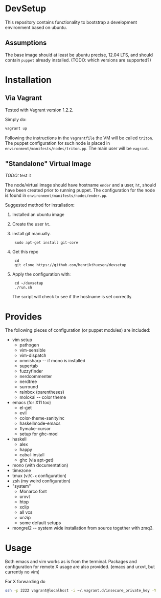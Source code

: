 # DevSetup

This repository contains functionality to bootstrap a development
environment based on ubuntu.

## Assumptions

The base image should at least be ubuntu precise, 12.04 LTS, and
should contain `puppet` already installed. (TODO: which versions are
supported?)

# Installation

## Via Vagrant

Tested with Vagrant version 1.2.2.

Simply do:

```bash
vagrant up
```

Following the instructions in the `Vagrantfile` the VM will be called
`triton`. The puppet configuration for such node is placed in
`environment/manifests/nodes/triton.pp`. The main user will be
`vagrant`.

## "Standalone" Virtual Image

*TODO:* test it
 
The node/virtual image should have hostname `ender` and a user, `ht`,
should have been created prior to running puppet. The configuration
for the node is found in `environment/manifests/nodes/ender.pp`.

Suggested method for installation:

1. Installed an ubuntu image
2. Create the user `ht`.
3. install git manually.

        sudo apt-get install git-core
        
4. Get this repo

        cd
        git clone https://github.com/henrikthuesen/devsetup

5. Apply the configuration with:

        cd ~/devsetup
        ./run.sh

   The script will check to see if the hostname is set correctly.

# Provides

The following pieces of configuration (or puppet modules) are included:

* vim setup
    * pathogen
    * vim-sensible
    * vim-dispatch
    * omnisharp -- if mono is installed
    * supertab
    * fuzzyfinder
    * nerdcommenter
    * nerdtree
    * surround
    * rainbox (parentheses)
    * molokai -- color theme
* emacs (for X11 too)
    * el-get
    * evil
    * color-theme-sanityinc
    * haskellmode-emacs
    * flymake-cursor
    * setup for ghc-mod
* haskell
    * alex
    * happy
    * cabal-install
    * ghc (via apt-get)
* mono (with documentation)
* timezone
* tmux (vi/`C-x` configuration)
* zsh (my weird configuration)
* "system"
    * Monarco font
    * urxvt
    * htop
    * xclip
    * all vcs
    * unzip
    * some default setups
* mongrel2 -- system wide installation from source together with zmq3.

# Usage

Both emacs and vim works as is from the terminal. Packages and
configuration for remote X usage are also provided. (emacs and urxvt,
but currently no vim)

For X forwarding do

```bash
ssh -p 2222 vagrant@localhost -i ~/.vagrant.d/insecure_private_key -Y
```


